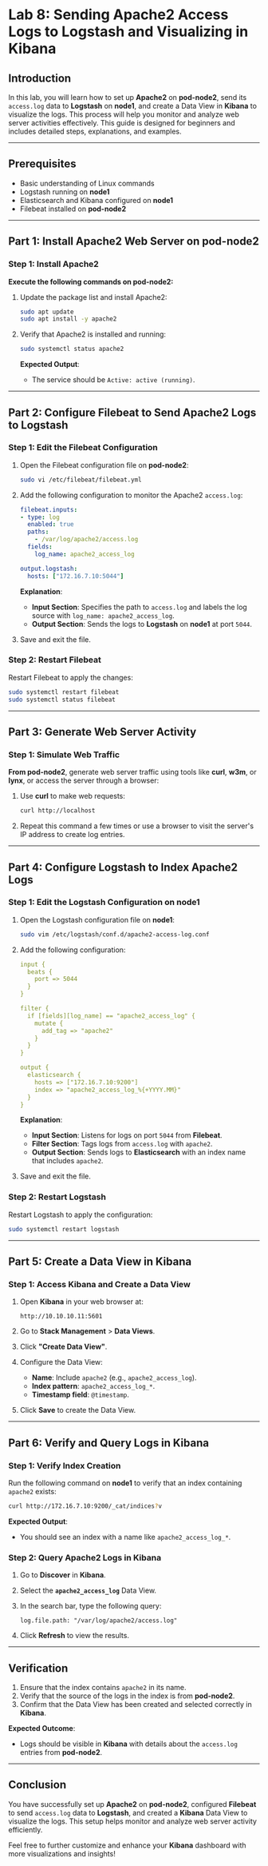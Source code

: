 # Lab 8: Sending Apache2 Access Logs to Logstash and Visualizing in Kibana

## Introduction

In this lab, you will learn how to set up **Apache2** on **pod-node2**, send its `access.log` data to **Logstash** on **node1**, and create a Data View in **Kibana** to visualize the logs. This process will help you monitor and analyze web server activities effectively. This guide is designed for beginners and includes detailed steps, explanations, and examples.

---

## Prerequisites

- Basic understanding of Linux commands
- Logstash running on **node1**
- Elasticsearch and Kibana configured on **node1**
- Filebeat installed on **pod-node2**

---

## Part 1: Install Apache2 Web Server on pod-node2

### Step 1: Install Apache2

**Execute the following commands on pod-node2:**

1. Update the package list and install Apache2:

   ```bash
   sudo apt update
   sudo apt install -y apache2
   ```

2. Verify that Apache2 is installed and running:

   ```bash
   sudo systemctl status apache2
   ```

   **Expected Output**:
   - The service should be `Active: active (running)`.

---

## Part 2: Configure Filebeat to Send Apache2 Logs to Logstash

### Step 1: Edit the Filebeat Configuration

1. Open the Filebeat configuration file on **pod-node2**:

   ```bash
   sudo vi /etc/filebeat/filebeat.yml
   ```

2. Add the following configuration to monitor the Apache2 `access.log`:

   ```yaml
   filebeat.inputs:
   - type: log
     enabled: true
     paths:
       - /var/log/apache2/access.log
     fields:
       log_name: apache2_access_log

   output.logstash:
     hosts: ["172.16.7.10:5044"]
   ```

   **Explanation**:
   - **Input Section**: Specifies the path to `access.log` and labels the log source with `log_name: apache2_access_log`.
   - **Output Section**: Sends the logs to **Logstash** on **node1** at port `5044`.

3. Save and exit the file.

### Step 2: Restart Filebeat

Restart Filebeat to apply the changes:

```bash
sudo systemctl restart filebeat
sudo systemctl status filebeat
```

---

## Part 3: Generate Web Server Activity

### Step 1: Simulate Web Traffic

**From pod-node2**, generate web server traffic using tools like **curl**, **w3m**, or **lynx**, or access the server through a browser:

1. Use **curl** to make web requests:

   ```bash
   curl http://localhost
   ```

2. Repeat this command a few times or use a browser to visit the server's IP address to create log entries.

---

## Part 4: Configure Logstash to Index Apache2 Logs

### Step 1: Edit the Logstash Configuration on node1

1. Open the Logstash configuration file on **node1**:

   ```bash
   sudo vim /etc/logstash/conf.d/apache2-access-log.conf
   ```

2. Add the following configuration:

   ```yaml
   input {
     beats {
       port => 5044
     }
   }

   filter {
     if [fields][log_name] == "apache2_access_log" {
       mutate {
         add_tag => "apache2"
       }
     }
   }

   output {
     elasticsearch {
       hosts => ["172.16.7.10:9200"]
       index => "apache2_access_log_%{+YYYY.MM}"
     }
   }
   ```

   **Explanation**:
   - **Input Section**: Listens for logs on port `5044` from **Filebeat**.
   - **Filter Section**: Tags logs from `access.log` with `apache2`.
   - **Output Section**: Sends logs to **Elasticsearch** with an index name that includes `apache2`.

3. Save and exit the file.

### Step 2: Restart Logstash

Restart Logstash to apply the configuration:

```bash
sudo systemctl restart logstash
```

---

## Part 5: Create a Data View in Kibana

### Step 1: Access Kibana and Create a Data View

1. Open **Kibana** in your web browser at:

   ```text
   http://10.10.10.11:5601
   ```

2. Go to **Stack Management** > **Data Views**.

3. Click **"Create Data View"**.

4. Configure the Data View:
   - **Name**: Include `apache2` (e.g., `apache2_access_log`).
   - **Index pattern**: `apache2_access_log_*`.
   - **Timestamp field**: `@timestamp`.

5. Click **Save** to create the Data View.

---

## Part 6: Verify and Query Logs in Kibana

### Step 1: Verify Index Creation

Run the following command on **node1** to verify that an index containing `apache2` exists:

```bash
curl http://172.16.7.10:9200/_cat/indices?v
```

**Expected Output**:

- You should see an index with a name like `apache2_access_log_*`.

### Step 2: Query Apache2 Logs in Kibana

1. Go to **Discover** in **Kibana**.
2. Select the **`apache2_access_log`** Data View.
3. In the search bar, type the following query:

   ```text
   log.file.path: "/var/log/apache2/access.log"
   ```

4. Click **Refresh** to view the results.

---

## Verification

1. Ensure that the index contains `apache2` in its name.
2. Verify that the source of the logs in the index is from **pod-node2**.
3. Confirm that the Data View has been created and selected correctly in **Kibana**.

**Expected Outcome**:

- Logs should be visible in **Kibana** with details about the `access.log` entries from **pod-node2**.

---

## Conclusion

You have successfully set up **Apache2** on **pod-node2**, configured **Filebeat** to send `access.log` data to **Logstash**, and created a **Kibana** Data View to visualize the logs. This setup helps monitor and analyze web server activity efficiently.

Feel free to further customize and enhance your **Kibana** dashboard with more visualizations and insights!
